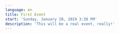 ```yaml
---
language: en
title: First Event
start: 'Sunday, January 20, 2019 3:30 PM'
description: 'This will be a real event, really!'
---
```


